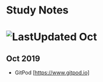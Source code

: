 # Study Notes
![LastUpdated Oct](https://img.shields.io/github/last-commit/AlessioCasco/AWS-CSA-2019-study-notes.svg)
==============================
## Oct 2019
* GitPod [https://www.gitpod.io]
